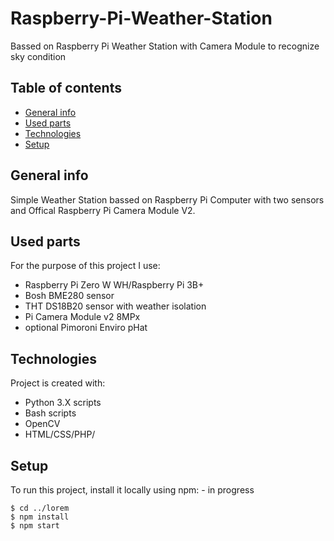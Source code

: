 # Raspberry-Pi-Weather-Station
Bassed on Raspberry Pi Weather Station with Camera Module to recognize sky condition

## Table of contents
* [General info](#general-info)
* [Used parts](#used-parts)
* [Technologies](#technologies)
* [Setup](#setup)

## General info
Simple Weather Station bassed on Raspberry Pi Computer with two sensors and Offical Raspberry Pi Camera Module V2.

## Used parts
For the purpose of this project I use:
* Raspberry Pi Zero W WH/Raspberry Pi 3B+
* Bosh BME280 sensor
* THT DS18B20 sensor with weather isolation
* Pi Camera Module v2 8MPx
* optional Pimoroni Enviro pHat
	
## Technologies
Project is created with:
* Python 3.X scripts
* Bash scripts
* OpenCV
* HTML/CSS/PHP/
	
## Setup
To run this project, install it locally using npm: - in progress

```
$ cd ../lorem
$ npm install
$ npm start
```
